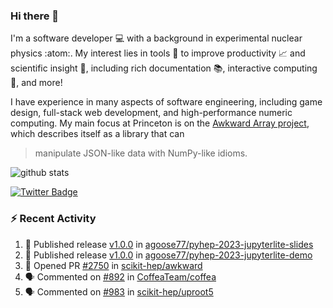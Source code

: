 ### Hi there 👋 

I'm a software developer 💻 with a background in experimental nuclear physics :atom:. My interest lies in tools :wrench: to improve productivity :chart_with_upwards_trend: and scientific insight :telescope:, including rich documentation 📚, interactive computing 🧮, and more! 

I have experience in many aspects of software engineering, including game design, full-stack web development, and high-performance numeric computing. My main focus at Princeton is on the [Awkward Array project](awkward-array.org/), which describes itself as a library that can 
> manipulate JSON-like data with NumPy-like idioms.

![github stats](https://github-readme-stats.vercel.app/api?username=agoose77&show_icons=true&hide_rank=true&hide_title=true&bg_color=30,e76445,904e95&text_color=efe3ec&icon_color=efe3ec)
<!--
**agoose77/agoose77** is a ✨ _special_ ✨ repository because its `README.md` (this file) appears on your GitHub profile.

Here are some ideas to get you started:

- 🔭 I’m currently working on ...
- 🌱 I’m currently learning ...
- 👯 I’m looking to collaborate on ...
- 🤔 I’m looking for help with ...
- 💬 Ask me about ...
- 📫 How to reach me: ...
- 😄 Pronouns: ...
- ⚡ Fun fact: ...
-->

[![Twitter Badge](https://img.shields.io/twitter/follow/agoose77?style=flat-square&logo=Twitter&logoColor=white&color=cornflowerblue)](https://twitter.com/agoose77)

### :zap: Recent Activity

<!--START_SECTION:activity-->
1. 🚀 Published release [v1.0.0](https://github.com/agoose77/pyhep-2023-jupyterlite-slides/releases/tag/v1.0.0) in [agoose77/pyhep-2023-jupyterlite-slides](https://github.com/agoose77/pyhep-2023-jupyterlite-slides)
2. 🚀 Published release [v1.0.0](https://github.com/agoose77/pyhep-2023-jupyterlite-demo/releases/tag/v1.0.0) in [agoose77/pyhep-2023-jupyterlite-demo](https://github.com/agoose77/pyhep-2023-jupyterlite-demo)
3. 💪 Opened PR [#2750](https://github.com/scikit-hep/awkward/pull/2750) in [scikit-hep/awkward](https://github.com/scikit-hep/awkward)
4. 🗣 Commented on [#892](https://github.com/CoffeaTeam/coffea/issues/892#issuecomment-1757660711) in [CoffeaTeam/coffea](https://github.com/CoffeaTeam/coffea)
5. 🗣 Commented on [#983](https://github.com/scikit-hep/uproot5/pull/983#issuecomment-1757582946) in [scikit-hep/uproot5](https://github.com/scikit-hep/uproot5)
<!--END_SECTION:activity-->

